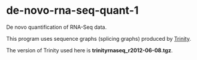 de-novo-rna-seq-quant-1
=======================

De novo quantification of RNA-Seq data.

This program uses sequence graphs (splicing graphs) produced by [Trinity](http://trinityrnaseq.sourceforge.net/).

The version of Trinity used here is **trinityrnaseq_r2012-06-08.tgz**.